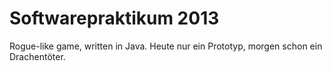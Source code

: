 Softwarepraktikum 2013
========

Rogue-like game, written in Java. Heute nur ein Prototyp, morgen schon ein Drachentöter.
